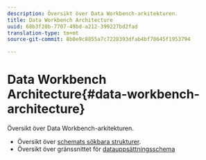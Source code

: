 ```yaml
---
description: Översikt över Data Workbench-arkitekturen.
title: Data Workbench Architecture
uuid: 68b3f20b-7707-49bd-a212-399227bd2fad
translation-type: tm+mt
source-git-commit: 8b0e9c8855a7c7228393dfab4bf78645f1953794

---
```



# Data Workbench Architecture{#data-workbench-architecture}

Översikt över Data Workbench-arkitekturen.

* Översikt över [schemats sökbara strukturer](../../../home/dwb-implement-overview/dwb-implement-architecture/dwb-implement-arch-countable.md#concept-9b8b9c5e0f7341699e14bb9e3be56a51).
* Översikt över gränssnittet för [datauppsättningsschema](https://docs.adobe.com/content/help/en/data-workbench/using/client/admin-ui/c-dtst-sch-intrf.html)
<!-- * Documentation for the Analytics (SiteCatalyst) schema in the [Dimensions and Metrics guide](../../assets/insight_sc_implementation.pdf). -->
